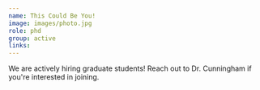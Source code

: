 ```yaml
---
name: This Could Be You!
image: images/photo.jpg
role: phd
group: active
links:
---
```


We are actively hiring graduate students! Reach out to Dr. Cunningham if you're interested in joining.
